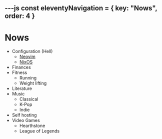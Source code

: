---js
const eleventyNavigation = {
 key: "Nows",
 order: 4
}
---

# Nows

- Configuration (Hell)
  - [Neovim](https://github.com/suasuasuasuasua/nixvim)
  - [NixOS](https://github.com/suasuasuasuasua/nixos-config)
- Finances
- Fitness
  - Running
  - Weight lifting
- Literature
- Music
  - Classical
  - K-Pop
  - Indie
- Self hosting
- Video Games
  - Hearthstone
  - League of Legends
